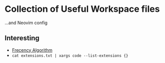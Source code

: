 # Collection of Useful Workspace files

...and Neovim config

## Interesting

- [Frecency Algorithm](https://web.archive.org/web/20210421120120/https://developer.mozilla.org/en-US/docs/Mozilla/Tech/Places/Frecency_algorithm)
- `cat extensions.txt | xargs code --list-extensions {}`
